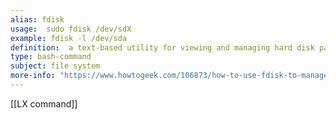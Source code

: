 ```yaml
---
alias: fdisk
usage:  sudo fdisk /dev/sdX
example: fdisk -l /dev/sda 
definition:  a text-based utility for viewing and managing hard disk partitions
type: bash-command
subject: file system
more-info: "https://www.howtogeek.com/106873/how-to-use-fdisk-to-manage-partitions-on-linux/"
---
```

 
[[LX command]]